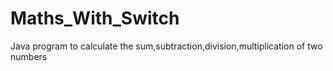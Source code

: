 # Maths_With_Switch
 Java program to calculate the sum,subtraction,division,multiplication of two numbers
